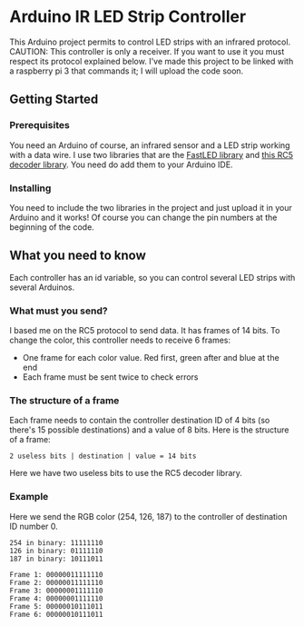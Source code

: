 # Arduino IR LED Strip Controller

This Arduino project permits to control LED strips with an infrared protocol.
CAUTION: This controller is only a receiver. If you want to use it you must respect its protocol explained below.
I've made this project to be linked with a raspberry pi 3 that commands it; I will upload the code soon.

## Getting Started
### Prerequisites

You need an Arduino of course, an infrared sensor and a LED strip working with a data wire.
I use two libraries that are the [FastLED library](http://fastled.io/) and [this RC5 decoder library](https://github.com/guyc/RC5). You need do add them to your Arduino IDE.

### Installing
You need to include the two libraries in the project and just upload it in your Arduino and it works!
Of course you can change the pin numbers at the beginning of the code.

## What you need to know
Each controller has an id variable, so you can control several LED strips with several Arduinos.

### What must you send?
I based me on the RC5 protocol to send data. It has frames of 14 bits. To change the color, this controller needs to receive 6 frames:
* One frame for each color value. Red first, green after and blue at the end
* Each frame must be sent twice to check errors

### The structure of a frame
Each frame needs to contain the controller destination ID of 4 bits (so there's 15 possible destinations) and a value of 8 bits. Here is the structure of a frame:
```
2 useless bits | destination | value = 14 bits
```
Here we have two useless bits to use the RC5 decoder library.

### Example
Here we send the RGB color (254, 126, 187) to the controller of destination ID number 0.
```
254 in binary: 11111110
126 in binary: 01111110
187 in binary: 10111011

Frame 1: 00000011111110
Frame 2: 00000011111110
Frame 3: 00000001111110
Frame 4: 00000001111110
Frame 5: 00000010111011
Frame 6: 00000010111011
```